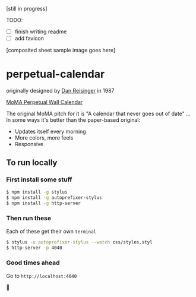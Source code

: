 [still in progress]

TODO:
- [ ] finish writing readme
- [ ] add favicon

[composited sheet sample image goes here]

# perpetual-calendar

originally designed by [Dan Reisinger][dan] in 1987

[MoMA Perpetual Wall Calendar][moma]

The original MoMA pitch for it is "A calendar that never goes out of date"
...
In some ways it's better than the paper-based original:

- Updates itself every morning
- More colors, more feels
- Responsive

## To run locally

### First install some stuff

```bash
$ npm install -g stylus
$ npm install -g autoprefixer-stylus
$ npm install -g http-server
```

### Then run these

Each of these get their own `terminal`

```bash
$ stylus -u autoprefixer-stylus --watch css/styles.styl
$ http-server -p 4040
```

### Good times ahead

Go to `http://localhost:4040`

🏩

[moma]:http://www.momastore.org/museum/moma/ProductDisplay?storeId=10001&catalogId=10451&langId=-1&categoryId=11526&parent_category_rn=26674&productId=164102&keyWord=Perpetual%20Wall%20Calendar&purpose=crawl
[dan]:http://www.google.com/url?sa=t&rct=j&q=&esrc=s&source=web&cd=2&cad=rja&uact=8&ved=0CCYQFjAB&url=http%3A%2F%2Fen.wikipedia.org%2Fwiki%2FDan_Reisinger&ei=ZGnOVOD1K4HSggSXw4C4DQ&usg=AFQjCNFcWW9T8s2MyeETAoJgToMmwBSDmA&sig2=GowrpeNUN2CX6crhw-u_fw&bvm=bv.85076809,d.eXY
